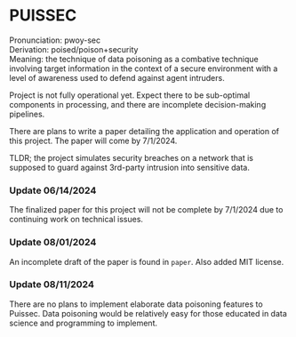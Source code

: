 # PUISSEC 

Pronunciation: pwoy-sec  
Derivation: poised/poison+security  
Meaning: the technique of data poisoning
         as a combative technique involving
         target information in the context 
         of a secure environment with a 
         level of awareness used to defend 
         against agent intruders. 

Project is not fully operational yet. Expect there
to be sub-optimal components in processing, and there
are incomplete decision-making pipelines.

There are plans to write a paper detailing the 
application and operation of this project. The 
paper will come by 7/1/2024. 

TLDR; the project simulates security breaches 
on a network that is supposed to guard against
3rd-party intrusion into sensitive data.

### Update 06/14/2024
The finalized paper for this project will not be 
complete by 7/1/2024 due to continuing work on 
technical issues. 

### Update 08/01/2024
An incomplete draft of the paper is found in 
`paper`. Also added MIT license.

### Update 08/11/2024
There are no plans to implement elaborate 
data poisoning features to Puissec. Data 
poisoning would be relatively easy for 
those educated in data science and programming
to implement.